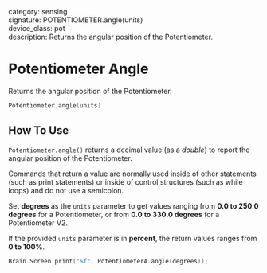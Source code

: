 category: sensing  
signature: POTENTIOMETER.angle(units)  
device_class: pot  
description: Returns the angular position of the Potentiometer.

# Potentiometer Angle

Returns the angular position of the Potentiometer.

```cpp
Potentiometer.angle(units)
```

## How To Use

`Potentiometer.angle()` returns a decimal value (as a *double*) to report the angular position of the Potentiometer.

Commands that return a value are normally used inside of other statements (such as print statements) or inside of control structures (such as while loops) and do not use a semicolon.

Set **degrees** as the `units` parameter to get values ranging from **0.0 to 250.0 degrees** for a Potentiometer, or from **0.0 to 330.0 degrees** for a Potentiometer V2.

If the provided `units` parameter is in **percent**, the return values ranges from **0 to 100%**.

```cpp
Brain.Screen.print("%f", PotentiometerA.angle(degrees));
```

<advanced>
</advanced>